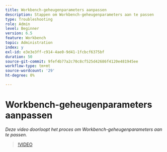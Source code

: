 ```yaml
---
title: Workbench-geheugenparameters aanpassen
description: Stappen om Workbench-geheugenparameters aan te passen
type: Troubleshooting
role: Admin
level: Beginner
version: 6.5
feature: Workbench
topic: Administration
index: y
exl-id: e3e3e3ff-c914-4ae0-9d41-1fcbcf6375bf
duration: 50
source-git-commit: 9fef4b77a2c70c8cf525d42686f4120e481945ee
workflow-type: tm+mt
source-wordcount: '29'
ht-degree: 0%

---
```


# Workbench-geheugenparameters aanpassen

*Deze video doorloopt het proces om Workbench-geheugenparameters aan te passen.*

>[!VIDEO](https://video.tv.adobe.com/v/335509?quality=12&learn=on)
